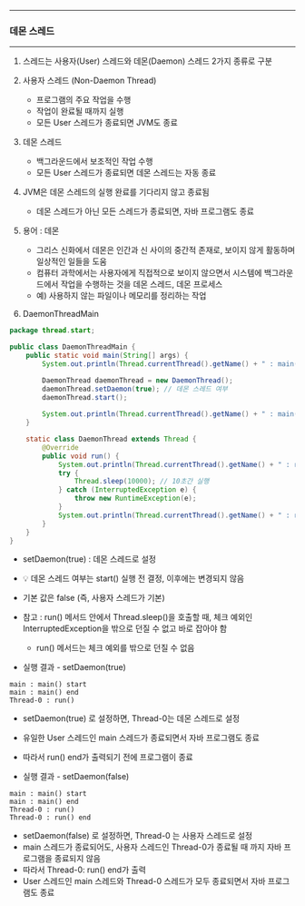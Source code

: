 -----
### 데몬 스레드
-----
1. 스레드는 사용자(User) 스레드와 데몬(Daemon) 스레드 2가지 종류로 구분
2. 사용자 스레드 (Non-Daemon Thread)
   - 프로그램의 주요 작업을 수행
   - 작업이 완료될 때까지 실행
   - 모든 User 스레드가 종료되면 JVM도 종료

3. 데몬 스레드
   - 백그라운드에서 보조적인 작업 수행
   - 모든 User 스레드가 종료되면 데몬 스레드는 자동 종료

4. JVM은 데몬 스레드의 실행 완료를 기다리지 않고 종료됨
   - 데몬 스레드가 아닌 모든 스레드가 종료되면, 자바 프로그램도 종료

5. 용어 : 데몬
   - 그리스 신화에서 데몬은 인간과 신 사이의 중간적 존재로, 보이지 않게 활동하며 일상적인 일들을 도움
   - 컴퓨터 과학에서는 사용자에게 직접적으로 보이지 않으면서 시스템에 백그라운드에서 작업을 수행하는 것을 데몬 스레드, 데몬 프로세스
   - 예) 사용하지 않는 파일이나 메모리를 정리하는 작업

6. DaemonThreadMain
```java
package thread.start;

public class DaemonThreadMain {
    public static void main(String[] args) {
        System.out.println(Thread.currentThread().getName() + " : main() start");

        DaemonThread daemonThread = new DaemonThread();
        daemonThread.setDaemon(true); // 데몬 스레드 여부
        daemonThread.start();
        
        System.out.println(Thread.currentThread().getName() + " : main() end");
    }

    static class DaemonThread extends Thread {
        @Override
        public void run() {
            System.out.println(Thread.currentThread().getName() + " : run()");
            try {
                Thread.sleep(10000); // 10초간 실행
            } catch (InterruptedException e) {
                throw new RuntimeException(e);
            }
            System.out.println(Thread.currentThread().getName() + " : run() end");
        }
    }
}
```
  - setDaemon(true) : 데몬 스레드로 설정
  - 💡 데몬 스레드 여부는 start() 실행 전 결정, 이후에는 변경되지 않음
  - 기본 값은 false (즉, 사용자 스레드가 기본)
  - 참고 : run() 메서드 안에서 Thread.sleep()을 호출할 때, 체크 예외인 InterruptedException을 밖으로 던질 수 없고 바로 잡아야 함
    + run() 메서드는 체크 예외를 밖으로 던질 수 없음

  - 실행 결과 - setDaemon(true)
```
main : main() start
main : main() end
Thread-0 : run()
```
  - setDaemon(true) 로 설정하면, Thread-0는 데몬 스레드로 설정
  - 유일한 User 스레드인 main 스레드가 종료되면서 자바 프로그램도 종료
  - 따라서 run() end가 출력되기 전에 프로그램이 종료

  - 실행 결과 - setDaemon(false)
```
main : main() start
main : main() end
Thread-0 : run()
Thread-0 : run() end
```
  - setDaemon(false) 로 설정하면, Thread-0 는 사용자 스레드로 설정
  - main 스레드가 종료되어도, 사용자 스레드인 Thread-0가 종료될 때 까지 자바 프로그램을 종료되지 않음
  - 따라서 Thread-0: run() end가 출력
  - User 스레드인 main 스레드와 Thread-0 스레드가 모두 종료되면서 자바 프로그램도 종료
